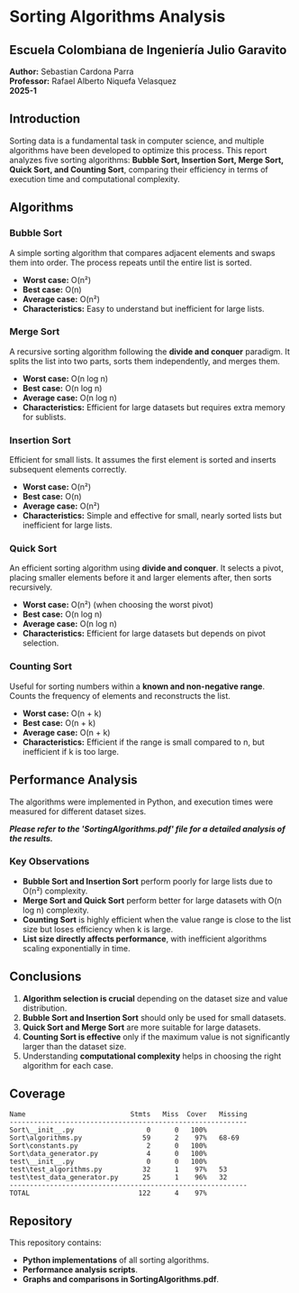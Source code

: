# Sorting Algorithms Analysis

## Escuela Colombiana de Ingeniería Julio Garavito  
**Author:** Sebastian Cardona Parra  
**Professor:** Rafael Alberto Niquefa Velasquez  
**2025-1**  

## Introduction
Sorting data is a fundamental task in computer science, and multiple algorithms have been developed to optimize this process. This report analyzes five sorting algorithms: **Bubble Sort, Insertion Sort, Merge Sort, Quick Sort, and Counting Sort**, comparing their efficiency in terms of execution time and computational complexity.

## Algorithms

### Bubble Sort
A simple sorting algorithm that compares adjacent elements and swaps them into order. The process repeats until the entire list is sorted.

- **Worst case:** O(n²)  
- **Best case:** O(n)  
- **Average case:** O(n²)  
- **Characteristics:** Easy to understand but inefficient for large lists.

### Merge Sort
A recursive sorting algorithm following the **divide and conquer** paradigm. It splits the list into two parts, sorts them independently, and merges them.

- **Worst case:** O(n log n)  
- **Best case:** O(n log n)  
- **Average case:** O(n log n)  
- **Characteristics:** Efficient for large datasets but requires extra memory for sublists.

### Insertion Sort
Efficient for small lists. It assumes the first element is sorted and inserts subsequent elements correctly.

- **Worst case:** O(n²)  
- **Best case:** O(n)  
- **Average case:** O(n²)  
- **Characteristics:** Simple and effective for small, nearly sorted lists but inefficient for large lists.

### Quick Sort
An efficient sorting algorithm using **divide and conquer**. It selects a pivot, placing smaller elements before it and larger elements after, then sorts recursively.

- **Worst case:** O(n²) (when choosing the worst pivot)  
- **Best case:** O(n log n)  
- **Average case:** O(n log n)  
- **Characteristics:** Efficient for large datasets but depends on pivot selection.

### Counting Sort
Useful for sorting numbers within a **known and non-negative range**. Counts the frequency of elements and reconstructs the list.

- **Worst case:** O(n + k)  
- **Best case:** O(n + k)  
- **Average case:** O(n + k)  
- **Characteristics:** Efficient if the range is small compared to n, but inefficient if k is too large.

## Performance Analysis
The algorithms were implemented in Python, and execution times were measured for different dataset sizes.

***Please refer to the 'SortingAlgorithms.pdf' file for a detailed analysis of the results.***

### Key Observations
- **Bubble Sort and Insertion Sort** perform poorly for large lists due to O(n²) complexity.
- **Merge Sort and Quick Sort** perform better for large datasets with O(n log n) complexity.
- **Counting Sort** is highly efficient when the value range is close to the list size but loses efficiency when k is large.
- **List size directly affects performance**, with inefficient algorithms scaling exponentially in time.

## Conclusions
1. **Algorithm selection is crucial** depending on the dataset size and value distribution.
2. **Bubble Sort and Insertion Sort** should only be used for small datasets.
3. **Quick Sort and Merge Sort** are more suitable for large datasets.
4. **Counting Sort is effective** only if the maximum value is not significantly larger than the dataset size.
5. Understanding **computational complexity** helps in choosing the right algorithm for each case.

## Coverage

```
Name                          Stmts   Miss  Cover   Missing
-----------------------------------------------------------
Sort\__init__.py                  0      0   100%
Sort\algorithms.py               59      2    97%   68-69
Sort\constants.py                 2      0   100%
Sort\data_generator.py            4      0   100%
test\__init__.py                  0      0   100%
test\test_algorithms.py          32      1    97%   53
test\test_data_generator.py      25      1    96%   32
-----------------------------------------------------------
TOTAL                           122      4    97%

```

## Repository
This repository contains:
- **Python implementations** of all sorting algorithms.
- **Performance analysis scripts**.
- **Graphs and comparisons in SortingAlgorithms.pdf**.
